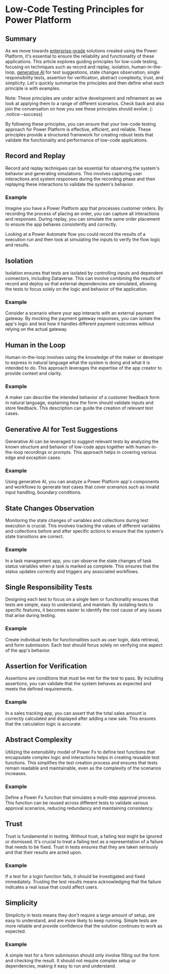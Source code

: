# Low-Code Testing Principles for Power Platform

## Summary
As we move towards [enterprise-grade](./growing-to-enterprise-grade.md) solutions created using the Power Platform, it's essential to ensure the reliability and functionality of these applications. This article explores guiding principles for low-code testing, focusing on techniques such as record and replay, isolation, human-in-the-loop, [generative AI](./transformative-power-of-ai.md) for test suggestions, state changes observation, single responsibility tests, assertion for verification, abstract complexity, trust, and simplicity. Let's quickly summarize the principles and then define what each principle is with examples. 

Note: These principles are under active development and refinement as we look at applying them to a range of different scenarios. Check back and also join the conversation on how you see these principles should evolve.
{: .notice--success}

By following these principles, you can ensure that your low-code testing approach for Power Platform is effective, efficient, and reliable. These principles provide a structured framework for creating robust tests that validate the functionality and performance of low-code applications.

## Record and Replay
Record and replay techniques can be essential for observing the system's behavior and generating simulations. This involves capturing user interactions and system responses during the recording phase and then replaying these interactions to validate the system's behavior.

### Example
Imagine you have a Power Platform app that processes customer orders. By recording the process of placing an order, you can capture all interactions and responses. During replay, you can simulate the same order placement to ensure the app behaves consistently and correctly.

Looking at a Power Automate flow you could record the results of a execution run and then look at simulating the inputs to verify the flow logic and results.

## Isolation
Isolation ensures that tests are isolated by controlling inputs and dependent connectors, including Dataverse. This can involve combining the results of record and deploy so that external dependencies are simulated, allowing the tests to focus solely on the logic and behavior of the application.

### Example
Consider a scenario where your app interacts with an external payment gateway. By mocking the payment gateway responses, you can isolate the app's logic and test how it handles different payment outcomes without relying on the actual gateway.

## Human in the Loop
Human-in-the-loop involves using the knowledge of the maker or developer to express in natural language what the system is doing and what it is intended to do. This approach leverages the expertise of the app creator to provide context and clarity.

### Example
A maker can describe the intended behavior of a customer feedback form in natural language, explaining how the form should validate inputs and store feedback. This description can guide the creation of relevant test cases.

## Generative AI for Test Suggestions
Generative AI can be leveraged to suggest relevant tests by analyzing the known structure and behavior of low-code apps together with human-in-the-loop recordings or prompts. This approach helps in covering various edge and exception cases.

### Example
Using generative AI, you can analyze a Power Platform app's components and workflows to generate test cases that cover scenarios such as invalid input handling, boundary conditions.

## State Changes Observation
Monitoring the state changes of variables and collections during test execution is crucial. This involves tracking the values of different variables and collections before and after specific actions to ensure that the system's state transitions are correct.

### Example
In a task management app, you can observe the state changes of task status variables when a task is marked as complete. This ensures that the status updates correctly and triggers any associated workflows.

## Single Responsibility Tests
Designing each test to focus on a single item or functionality ensures that tests are simple, easy to understand, and maintain. By isolating tests to specific features, it becomes easier to identify the root cause of any issues that arise during testing.

### Example
Create individual tests for functionalities such as user login, data retrieval, and form submission. Each test should focus solely on verifying one aspect of the app's behavior.

## Assertion for Verification
Assertions are conditions that must be met for the test to pass. By including assertions, you can validate that the system behaves as expected and meets the defined requirements.

### Example
In a sales tracking app, you can assert that the total sales amount is correctly calculated and displayed after adding a new sale. This ensures that the calculation logic is accurate.

## Abstract Complexity
Utilizing the extensibility model of Power Fx to define test functions that encapsulate complex logic and interactions helps in creating reusable test functions. This simplifies the test creation process and ensures that tests remain readable and maintainable, even as the complexity of the scenarios increases.

### Example
Define a Power Fx function that simulates a multi-step approval process. This function can be reused across different tests to validate various approval scenarios, reducing redundancy and maintaining consistency.

## Trust
Trust is fundamental in testing. Without trust, a failing test might be ignored or dismissed. It's crucial to treat a failing test as a representation of a failure that needs to be fixed. Trust in tests ensures that they are taken seriously and that their results are acted upon.

### Example
If a test for a login function fails, it should be investigated and fixed immediately. Trusting the test results means acknowledging that the failure indicates a real issue that could affect users.

## Simplicity
Simplicity in tests means they don't require a large amount of setup, are easy to understand, and are more likely to keep running. Simple tests are more reliable and provide confidence that the solution continues to work as expected.

### Example
A simple test for a form submission should only involve filling out the form and checking the result. It should not require complex setup or dependencies, making it easy to run and understand.
